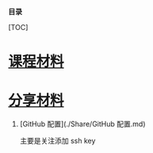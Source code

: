 **目录**

[TOC]

# [课程材料](./Course)

# [分享材料](./Share)

1. [GitHub 配置](./Share/GitHub 配置.md)

   主要是关注添加 ssh key